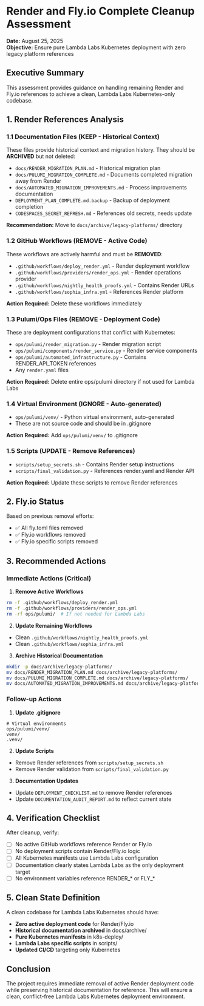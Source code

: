 # Render and Fly.io Complete Cleanup Assessment

**Date:** August 25, 2025  
**Objective:** Ensure pure Lambda Labs Kubernetes deployment with zero legacy platform references

## Executive Summary

This assessment provides guidance on handling remaining Render and Fly.io references to achieve a clean, Lambda Labs Kubernetes-only codebase.

## 1. Render References Analysis

### 1.1 Documentation Files (KEEP - Historical Context)
These files provide historical context and migration history. They should be **ARCHIVED** but not deleted:

- `docs/RENDER_MIGRATION_PLAN.md` - Historical migration plan
- `docs/PULUMI_MIGRATION_COMPLETE.md` - Documents completed migration away from Render
- `docs/AUTOMATED_MIGRATION_IMPROVEMENTS.md` - Process improvements documentation
- `DEPLOYMENT_PLAN_COMPLETE.md.backup` - Backup of deployment completion
- `CODESPACES_SECRET_REFRESH.md` - References old secrets, needs update

**Recommendation:** Move to `docs/archive/legacy-platforms/` directory

### 1.2 GitHub Workflows (REMOVE - Active Code)
These workflows are actively harmful and must be **REMOVED**:

- `.github/workflows/deploy_render.yml` - Render deployment workflow
- `.github/workflows/providers/render_ops.yml` - Render operations provider
- `.github/workflows/nightly_health_proofs.yml` - Contains Render URLs
- `.github/workflows/sophia_infra.yml` - References Render platform

**Action Required:** Delete these workflows immediately

### 1.3 Pulumi/Ops Files (REMOVE - Deployment Code)
These are deployment configurations that conflict with Kubernetes:

- `ops/pulumi/render_migration.py` - Render migration script
- `ops/pulumi/components/render_service.py` - Render service components
- `ops/pulumi/automated_infrastructure.py` - Contains RENDER_API_TOKEN references
- Any `render.yaml` files

**Action Required:** Delete entire ops/pulumi directory if not used for Lambda Labs

### 1.4 Virtual Environment (IGNORE - Auto-generated)
- `ops/pulumi/venv/` - Python virtual environment, auto-generated
- These are not source code and should be in .gitignore

**Action Required:** Add `ops/pulumi/venv/` to .gitignore

### 1.5 Scripts (UPDATE - Remove References)
- `scripts/setup_secrets.sh` - Contains Render setup instructions
- `scripts/final_validation.py` - References render.yaml and Render API

**Action Required:** Update these scripts to remove Render references

## 2. Fly.io Status

Based on previous removal efforts:
- ✅ All fly.toml files removed
- ✅ Fly.io workflows removed
- ✅ Fly.io specific scripts removed

## 3. Recommended Actions

### Immediate Actions (Critical)

1. **Remove Active Workflows**
```bash
rm -f .github/workflows/deploy_render.yml
rm -f .github/workflows/providers/render_ops.yml
rm -rf ops/pulumi/  # If not needed for Lambda Labs
```

2. **Update Remaining Workflows**
- Clean `.github/workflows/nightly_health_proofs.yml`
- Clean `.github/workflows/sophia_infra.yml`

3. **Archive Historical Documentation**
```bash
mkdir -p docs/archive/legacy-platforms/
mv docs/RENDER_MIGRATION_PLAN.md docs/archive/legacy-platforms/
mv docs/PULUMI_MIGRATION_COMPLETE.md docs/archive/legacy-platforms/
mv docs/AUTOMATED_MIGRATION_IMPROVEMENTS.md docs/archive/legacy-platforms/
```

### Follow-up Actions

1. **Update .gitignore**
```
# Virtual environments
ops/pulumi/venv/
venv/
.venv/
```

2. **Update Scripts**
- Remove Render references from `scripts/setup_secrets.sh`
- Remove Render validation from `scripts/final_validation.py`

3. **Documentation Updates**
- Update `DEPLOYMENT_CHECKLIST.md` to remove Render references
- Update `DOCUMENTATION_AUDIT_REPORT.md` to reflect current state

## 4. Verification Checklist

After cleanup, verify:
- [ ] No active GitHub workflows reference Render or Fly.io
- [ ] No deployment scripts contain Render/Fly.io logic
- [ ] All Kubernetes manifests use Lambda Labs configuration
- [ ] Documentation clearly states Lambda Labs as the only deployment target
- [ ] No environment variables reference RENDER_* or FLY_*

## 5. Clean State Definition

A clean codebase for Lambda Labs Kubernetes should have:
- **Zero active deployment code** for Render/Fly.io
- **Historical documentation archived** in docs/archive/
- **Pure Kubernetes manifests** in k8s-deploy/
- **Lambda Labs specific scripts** in scripts/
- **Updated CI/CD** targeting only Kubernetes

## Conclusion

The project requires immediate removal of active Render deployment code while preserving historical documentation for reference. This will ensure a clean, conflict-free Lambda Labs Kubernetes deployment environment.
